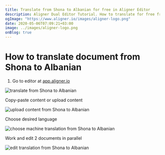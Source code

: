 ```yaml
---
title: Translate from Shona to Albanian for free in Aligner Editor
description: Aligner Dual Editor Tutorial. How to translate for free from Shona to Albanian. Aligner is multilingual document management platform. 
ogImage: "https://www.aligner.io/images/aligner-logo.png"
date: 2020-05-06T07:09:21+03:00
image: ../images/aligner-logo.png
onBlog: true
---
```


# How to translate document from Shona to Albanian

1. Go to editor at [app.aligner.io](https://app.aligner.io "Aligner App web page")

![translate from Shona to Albanian](../aligner-blank-editor.png "translate from Shona to Albanian")

Copy-paste content or upload content

![upload content from Shona to Albanian](../aligner-uploaded-document.png "upload content from Shona to Albanian")

Choose desired language

![choose machine translation from Shona to Albanian](../aligner-language-dropdown.png "choose machine translation from Shona to Albanian")

Work and edit 2 documents in parallel

![edit translation from Shona to Albanian](../aligner-double-sitded-editor.png "edit translation from Shona to Albanian")

